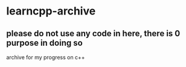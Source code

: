 # learncpp-archive
## please do not use any code in here, there is 0 purpose in doing so

archive for my progress on c++
